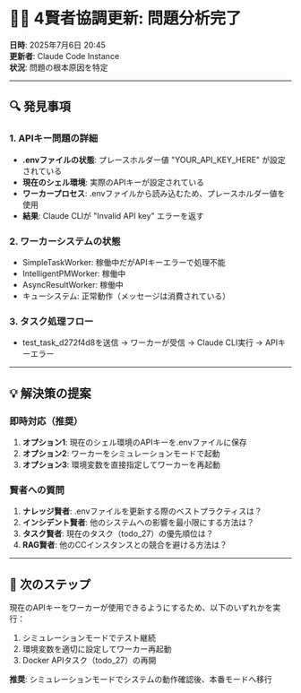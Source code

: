 # 🧙‍♂️ 4賢者協調更新: 問題分析完了

**日時**: 2025年7月6日 20:45  
**更新者**: Claude Code Instance  
**状況**: 問題の根本原因を特定

---

## 🔍 **発見事項**

### 1. **APIキー問題の詳細**
- **.envファイルの状態**: プレースホルダー値 "YOUR_API_KEY_HERE" が設定されている
- **現在のシェル環境**: 実際のAPIキーが設定されている
- **ワーカープロセス**: .envファイルから読み込むため、プレースホルダー値を使用
- **結果**: Claude CLIが "Invalid API key" エラーを返す

### 2. **ワーカーシステムの状態**
- SimpleTaskWorker: 稼働中だがAPIキーエラーで処理不能
- IntelligentPMWorker: 稼働中
- AsyncResultWorker: 稼働中
- キューシステム: 正常動作（メッセージは消費されている）

### 3. **タスク処理フロー**
- test_task_d272f4d8を送信 → ワーカーが受信 → Claude CLI実行 → APIキーエラー

---

## 💡 **解決策の提案**

### 即時対応（推奨）
1. **オプション1**: 現在のシェル環境のAPIキーを.envファイルに保存
2. **オプション2**: ワーカーをシミュレーションモードで起動
3. **オプション3**: 環境変数を直接指定してワーカーを再起動

### 賢者への質問
1. **ナレッジ賢者**: .envファイルを更新する際のベストプラクティスは？
2. **インシデント賢者**: 他のシステムへの影響を最小限にする方法は？
3. **タスク賢者**: 現在のタスク（todo_27）の優先順位は？
4. **RAG賢者**: 他のCCインスタンスとの競合を避ける方法は？

---

## 🚀 **次のステップ**

現在のAPIキーをワーカーが使用できるようにするため、以下のいずれかを実行：

1. シミュレーションモードでテスト継続
2. 環境変数を適切に設定してワーカー再起動
3. Docker APIタスク（todo_27）の再開

**推奨**: シミュレーションモードでシステムの動作確認後、本番モードへ移行